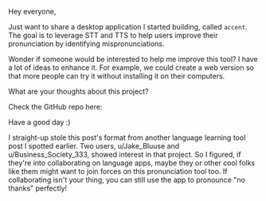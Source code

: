 Hey everyone,

Just want to share a desktop application I started building, called `accent`. The goal is to leverage STT and TTS to help users improve their pronunciation by identifying mispronunciations.

Wonder if someone would be interested to help me improve this tool? I have a lot of ideas to enhance it. For example, we could create a web version so that more people can try it without installing it on their computers.

What are your thoughts about this project?

Check the GitHub repo here:

Have a good day :)

I straight-up stole this post's format from another language learning tool post I spotted earlier. Two users, u/Jake_Bluuse and u/Business_Society_333, showed interest in that project. So I figured, if they're into collaborating on language apps, maybe they or other cool folks like them might want to join forces on this pronunciation tool too. If collaborating isn't your thing, you can still use the app to pronounce "no thanks" perfectly!
